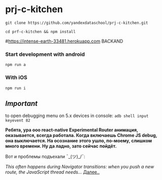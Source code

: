 # prj-c-kitchen

`git clone https://github.com/yandexdataschool/prj-c-kitchen.git`

`cd prf-c-kitchen && npm install`

#https://intense-earth-33481.herokuapp.com BACKAND

### Start development with android
`npm run a`

### With iOS
`npm run i`



## *Important*
to open debugging menu on 5.x devices in console:
`adb shell input keyevent 82`

**Ребята, ура ооо react-native Experimental Router анимация, оказывается, всегда работала. Когда включаешь Chrome JS debug, она выключается. На осознание этого ушло, по-моему, слишком много времени. Ну да ладно, зато сейчас пойдёт.**



Вот и проблемы подъехали ¯\_(ツ)_/¯:

*This often happens during Navigator transitions: when you push a new route, the JavaScript thread needs...*
[Далее..](https://facebook.github.io/react-native/docs/performance.html)
